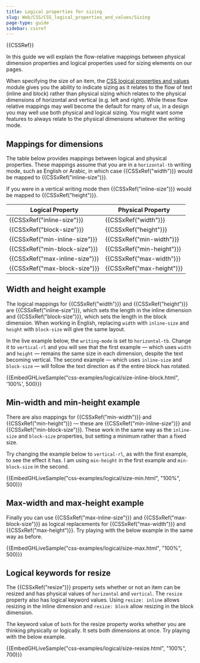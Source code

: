 ```yaml
---
title: Logical properties for sizing
slug: Web/CSS/CSS_logical_properties_and_values/Sizing
page-type: guide
sidebar: cssref
---
```


{{CSSRef}}

In this guide we will explain the flow-relative mappings between physical dimension properties and logical properties used for sizing elements on our pages.

When specifying the size of an item, the [CSS logical properties and values](/en-US/docs/Web/CSS/CSS_logical_properties_and_values) module gives you the ability to indicate sizing as it relates to the flow of text (inline and block) rather than physical sizing which relates to the physical dimensions of horizontal and vertical (e.g. left and right). While these flow relative mappings may well become the default for many of us, in a design you may well use both physical and logical sizing. You might want some features to always relate to the physical dimensions whatever the writing mode.

## Mappings for dimensions

The table below provides mappings between logical and physical properties. These mappings assume that you are in a `horizontal-tb` writing mode, such as English or Arabic, in which case {{CSSxRef("width")}} would be mapped to {{CSSxRef("inline-size")}}.

If you were in a vertical writing mode then {{CSSxRef("inline-size")}} would be mapped to {{CSSxRef("height")}}.

| Logical Property               | Physical Property         |
| ------------------------------ | ------------------------- |
| {{CSSxRef("inline-size")}}     | {{CSSxRef("width")}}      |
| {{CSSxRef("block-size")}}      | {{CSSxRef("height")}}     |
| {{CSSxRef("min-inline-size")}} | {{CSSxRef("min-width")}}  |
| {{CSSxRef("min-block-size")}}  | {{CSSxRef("min-height")}} |
| {{CSSxRef("max-inline-size")}} | {{CSSxRef("max-width")}}  |
| {{CSSxRef("max-block-size")}}  | {{CSSxRef("max-height")}} |

## Width and height example

The logical mappings for {{CSSxRef("width")}} and {{CSSxRef("height")}} are {{CSSxRef("inline-size")}}, which sets the length in the inline dimension and {{CSSxRef("block-size")}}, which sets the length in the block dimension. When working in English, replacing `width` with `inline-size` and `height` with `block-size` will give the same layout.

In the live example below, the `writing-mode` is set to `horizontal-tb`. Change it to `vertical-rl` and you will see that the first example — which uses `width` and `height` — remains the same size in each dimension, despite the text becoming vertical. The second example — which uses `inline-size` and `block-size` — will follow the text direction as if the entire block has rotated.

{{EmbedGHLiveSample("css-examples/logical/size-inline-block.html", '100%', 500)}}

## Min-width and min-height example

There are also mappings for {{CSSxRef("min-width")}} and {{CSSxRef("min-height")}} — these are {{CSSxRef("min-inline-size")}} and {{CSSxRef("min-block-size")}}. These work in the same way as the `inline-size` and `block-size` properties, but setting a minimum rather than a fixed size.

Try changing the example below to `vertical-rl`, as with the first example, to see the effect it has. I am using `min-height` in the first example and `min-block-size` in the second.

{{EmbedGHLiveSample("css-examples/logical/size-min.html", "100%", 500)}}

## Max-width and max-height example

Finally you can use {{CSSxRef("max-inline-size")}} and {{CSSxRef("max-block-size")}} as logical replacements for {{CSSxRef("max-width")}} and {{CSSxRef("max-height")}}. Try playing with the below example in the same way as before.

{{EmbedGHLiveSample("css-examples/logical/size-max.html", "100%", 500)}}

## Logical keywords for resize

The {{CSSxRef("resize")}} property sets whether or not an item can be resized and has physical values of `horizontal` and `vertical`. The `resize` property also has logical keyword values. Using `resize: inline` allows resizing in the inline dimension and `resize: block` allow resizing in the block dimension.

The keyword value of `both` for the resize property works whether you are thinking physically or logically. It sets both dimensions at once. Try playing with the below example.

{{EmbedGHLiveSample("css-examples/logical/size-resize.html", "100%", 700)}}

